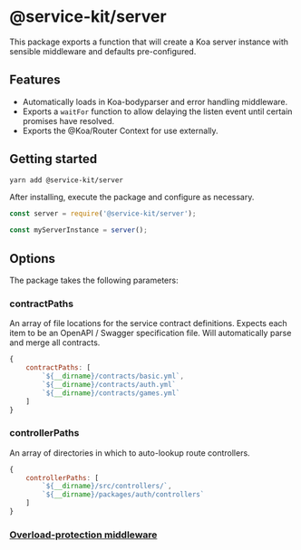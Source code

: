 # @service-kit/server

This package exports a function that will create a Koa server instance with sensible middleware and defaults pre-configured.

## Features

* Automatically loads in Koa-bodyparser and error handling middleware.
* Exports a `waitFor` function to allow delaying the listen event until certain promises have resolved.
* Exports the @Koa/Router Context for use externally.

## Getting started

```sh
yarn add @service-kit/server
```

After installing, execute the package and configure as necessary.

```js
const server = require('@service-kit/server');

const myServerInstance = server();

```

## Options

The package takes the following parameters:

### contractPaths

An array of file locations for the service contract definitions. Expects each item to be an OpenAPI / Swagger specification file. Will automatically parse and merge all contracts.

```js
{
    contractPaths: [
        `${__dirname}/contracts/basic.yml`,
        `${__dirname}/contracts/auth.yml`
        `${__dirname}/contracts/games.yml`
    ]
}
```

### controllerPaths

An array of directories in which to auto-lookup route controllers.

```js
{
    controllerPaths: [
        `${__dirname}/src/controllers/`,
        `${__dirname}/packages/auth/controllers`
    ]
}
```
### [Overload-protection middleware](https://confluence.gamesys.co.uk/pages/viewpage.action?pageId=265361370)
